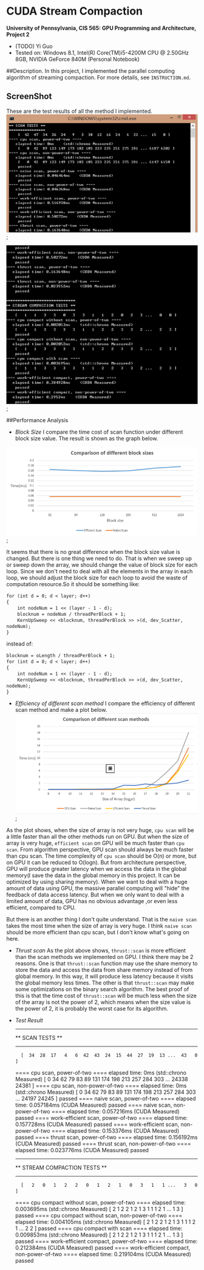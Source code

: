 CUDA Stream Compaction
======================

**University of Pennsylvania, CIS 565: GPU Programming and Architecture, Project 2**

* (TODO) Yi Guo
* Tested on:  Windows 8.1, Intel(R) Core(TM)i5-4200M CPU @ 2.50GHz 8GB, NVIDIA GeForce 840M (Personal Notebook)

##Description.
In this project, I implemented the parallel computing algorithm of streaming compaction. For more details, see `INSTRUCTION.md`.

## ScreenShot
These are the test results of all the method I implemented.
![](./img/result1.png);

![](./img/result2.png);

##Performance Analysis
* *Block Size*
I compare the time cost of scan function under different block size value. The result is shown as the graph below.

![](./img/blocksizeComparison.png);

It seems that there is no great difference when the block size value is changed. But there is one thing we need to do. That is when we sweep up or sweep down the array, we should change the value of block size for each loop. Since we don't need to deal with all the elements in the array in each loop, we should adjust the block size for each loop to avoid the waste of computation resource.So it should be something like:

	for (int d = 0; d < layer; d++)
	{
		int nodeNum = 1 << (layer - 1 - d);
		blocknum = nodeNum / threadPerBlock + 1;
		KernUpSweep << <blocknum, threadPerBlock >> >(d, dev_Scatter, nodeNum);
	}

instead of: 

	blocknum = oLength / threadPerBlock + 1;
	for (int d = 0; d < layer; d++)
	{
		int nodeNum = 1 << (layer - 1 - d);		
		KernUpSweep << <blocknum, threadPerBlock >> >(d, dev_Scatter, nodeNum);
	}

* *Efficiency of different scan method*
I compare the efficiency of different scan method and make a plot below.
![](./img/ScanComparison.png);

As the plot shows, when the size of array is not very huge,  `cpu scan` will be a little faster than all the other methods run on GPU. But when the size of array is very huge, `efficient scan` on GPU will be much faster than `cpu scan`. From algorithm perspective, GPU scan should always be much faster than cpu scan. The time complexity of `cpu scan` should be O(n) or more, but on GPU it can be reduced to O(logn). But from architecture perspective, GPU will produce greater latency when we access the data in the global memory(I save the data in the global memory in this project. It can be optimized by using sharing memory). When we want to deal with a huge amount of data using GPU, the massive parallel computing will "hide" the feedback of data access latency. But when we only want to deal with a limited amount of data, GPU has no obvious advantage ,or even less efficient, compared to CPU. 

But there is an another thing I don't quite understand. That is the `naive scan` takes the most time when the size of array is very huge. I think `naive scan` should be more efficient than cpu scan, but I don't know what's going on here.

* *Thrust scan*
As the plot above shows, `thrust::scan` is more efficient than the scan methods we implemented on GPU. I think there may be 2 reasons. One is that `thrust::scan` function may use the share memory to store the data and access the data from share memory instead of from global memory. In this way, it will produce less latency because it visits the global memory less times. The other is that `thrust::scan` may make some optimizations on the binary search algorithm. The best proof of this is that the time cost of `thrust::scan` will be much less when the size of the array is not the power of 2, which means when the size value is the power of 2, it is probably the worst case for its algorithm.

* *Test Result*

	****************
	** SCAN TESTS **
	****************
	    [  34  28  17   4   6  42  43  24  15  44  27  19  13 ...  43   0 ]
	==== cpu scan, power-of-two ====
	   elapsed time: 0ms    (std::chrono Measured)
	    [   0  34  62  79  83  89 131 174 198 213 257 284 303 ... 24338 24381 ]
	==== cpu scan, non-power-of-two ====
	   elapsed time: 0ms    (std::chrono Measured)
	    [   0  34  62  79  83  89 131 174 198 213 257 284 303 ... 24197 24245 ]
	    passed
	==== naive scan, power-of-two ====
	   elapsed time: 0.057184ms    (CUDA Measured)
	    passed
	==== naive scan, non-power-of-two ====
	   elapsed time: 0.057216ms    (CUDA Measured)
	    passed
	==== work-efficient scan, power-of-two ====
	   elapsed time: 0.157728ms    (CUDA Measured)
	    passed
	==== work-efficient scan, non-power-of-two ====
	   elapsed time: 0.153376ms    (CUDA Measured)
	    passed
	==== thrust scan, power-of-two ====
	   elapsed time: 0.156192ms    (CUDA Measured)
	    passed
	==== thrust scan, non-power-of-two ====
	   elapsed time: 0.023776ms    (CUDA Measured)
	    passed

	*****************************
	** STREAM COMPACTION TESTS **
	*****************************
	    [   2   0   1   2   2   0   1   2   1   0   3   1   1 ...   3   0 ]
	==== cpu compact without scan, power-of-two ====
	   elapsed time: 0.003695ms    (std::chrono Measured)
	    [   2   1   2   2   1   2   1   3   1   1   1   2   1 ...   1   3 ]
	    passed
	==== cpu compact without scan, non-power-of-two ====
	   elapsed time: 0.004105ms    (std::chrono Measured)
	    [   2   1   2   2   1   2   1   3   1   1   1   2   1 ...   2   2 ]
	    passed
	==== cpu compact with scan ====
	   elapsed time: 0.009853ms    (std::chrono Measured)
	    [   2   1   2   2   1   2   1   3   1   1   1   2   1 ...   1   3 ]
	    passed
	==== work-efficient compact, power-of-two ====
	   elapsed time: 0.212384ms    (CUDA Measured)
	    passed
	==== work-efficient compact, non-power-of-two ====
	   elapsed time: 0.219104ms    (CUDA Measured)
	    passed








